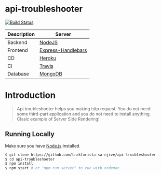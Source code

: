 # api-troubleshooter

[![Build Status](https://travis-ci.org/traktorista-sa-njive/api-troubleshooter.svg?branch=master)](https://travis-ci.org/traktorista-sa-njive/api-troubleshooter)


| Description  | Server |
| ------------- | ------------- |
| Backend | [NodeJS](https://nodejs.org)  |
| Frontend | [Express-Handlebars](https://www.npmjs.com/package/express-handlebars)  |
| CD | [Heroku](https://jenkins.cloud-build.c.eu-de-1.cloud.sap/blue/organizations/jenkins/financebot-br339jmc4c-canary_eu2-java-deploy/activity)  |
| CI |[Travis](https://travis-ci.org/) |
| Database |[MongoDB](https://www.mongodb.com) |


# Introduction

> Api troubleshooter helps you making http request. You do not need some third-part application and you do not need to install anything. Clasic example of Server Side Rendering!

## Running Locally

Make sure you have [Node.js](http://nodejs.org/) installed.

```sh
$ git clone https://github.com/traktorista-sa-njive/api-troubleshooter.git
$ cd api-troubleshooter
$ npm install
$ npm start # or "npm run server" to run with nodemon
```
